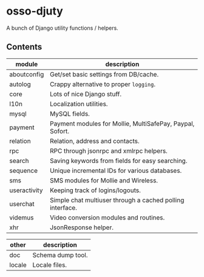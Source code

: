 osso-djuty
==========

A bunch of Django utility functions / helpers.


Contents
--------

| module       | description                                               |
|--------------|-----------------------------------------------------------|
| aboutconfig  | Get/set basic settings from DB/cache.                     |
| autolog      | Crappy alternative to proper `logging`.                   |
| core         | Lots of nice Django stuff.                                |
| l10n         | Localization utilities.                                   |
| mysql        | MySQL fields.                                             |
| payment      | Payment modules for Mollie, MultiSafePay, Paypal, Sofort. |
| relation     | Relation, address and contacts.                           |
| rpc          | RPC through jsonrpc and xmlrpc helpers.                   |
| search       | Saving keywords from fields for easy searching.           |
| sequence     | Unique incremental IDs for various databases.             |
| sms          | SMS modules for Mollie and Wireless.                      |
| useractivity | Keeping track of logins/logouts.                          |
| userchat     | Simple chat multiuser through a cached polling interface. |
| videmus      | Video conversion modules and routines.                    |
| xhr          | JsonResponse helper.                                      |


| other       | description       |
|-------------|-------------------|
| doc         | Schema dump tool. |
| locale      | Locale files.     |
